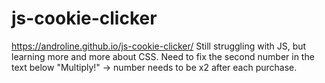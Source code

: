 # js-cookie-clicker
https://androline.github.io/js-cookie-clicker/
Still struggling with JS, but learning more and more about CSS. Need to fix the second number in the text below "Multiply!" -> number needs to be x2 after each purchase. 